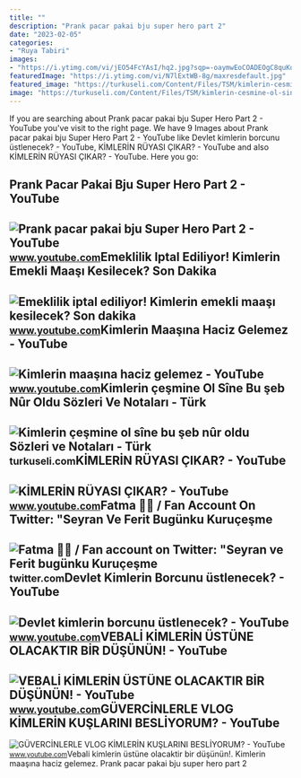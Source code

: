 ```yaml
---
title: ""
description: "Prank pacar pakai bju super hero part 2"
date: "2023-02-05"
categories:
- "Ruya Tabiri"
images:
- "https://i.ytimg.com/vi/jEO54FcYAsI/hq2.jpg?sqp=-oaymwEoCOADEOgC8quKqQMcGADwAQH4AZoEgALAB4oCDAgAEAEYciBSKEMwDw==&amp;rs=AOn4CLDAsefLKHuEoXR6c1mH1SGQGxbG7g"
featuredImage: "https://i.ytimg.com/vi/N7lExtWB-8g/maxresdefault.jpg"
featured_image: "https://turkuseli.com/Content/Files/TSM/kimlerin-cesmine-ol-sine-bu-seb-nur-oldu-nota-1.jpg"
image: "https://turkuseli.com/Content/Files/TSM/kimlerin-cesmine-ol-sine-bu-seb-nur-oldu-nota-1.jpg"
---
```


If you are searching about Prank pacar pakai bju Super Hero Part 2 - YouTube you've visit to the right page. We have 9 Images about Prank pacar pakai bju Super Hero Part 2 - YouTube like Devlet kimlerin borcunu üstlenecek? - YouTube, KİMLERİN RÜYASI ÇIKAR? - YouTube and also KİMLERİN RÜYASI ÇIKAR? - YouTube. Here you go:

Prank Pacar Pakai Bju Super Hero Part 2 - YouTube
-------------------------------------------------

 ![Prank pacar pakai bju Super Hero Part 2 - YouTube](https://i.ytimg.com/vi/jEO54FcYAsI/hq2.jpg?sqp=-oaymwEoCOADEOgC8quKqQMcGADwAQH4AZoEgALAB4oCDAgAEAEYciBSKEMwDw==&rs=AOn4CLDAsefLKHuEoXR6c1mH1SGQGxbG7g) <small>www.youtube.com</small>Emeklilik Iptal Ediliyor! Kimlerin Emekli Maaşı Kesilecek? Son Dakika
---------------------------------------------------------------------

 ![Emeklilik iptal ediliyor! Kimlerin emekli maaşı kesilecek? Son dakika](https://i.ytimg.com/vi/ZLsQ50JA6XA/maxresdefault.jpg) <small>www.youtube.com</small>Kimlerin Maaşına Haciz Gelemez - YouTube
----------------------------------------

 ![Kimlerin maaşına haciz gelemez - YouTube](https://i.ytimg.com/vi/N7lExtWB-8g/maxresdefault.jpg) <small>www.youtube.com</small>Kimlerin çeşmine Ol Sîne Bu şeb Nûr Oldu Sözleri Ve Notaları - Türk
-------------------------------------------------------------------

 ![Kimlerin çeşmine ol sîne bu şeb nûr oldu Sözleri ve Notaları - Türk](https://turkuseli.com/Content/Files/TSM/kimlerin-cesmine-ol-sine-bu-seb-nur-oldu-nota-1.jpg) <small>turkuseli.com</small>KİMLERİN RÜYASI ÇIKAR? - YouTube
--------------------------------

 ![KİMLERİN RÜYASI ÇIKAR? - YouTube](https://i.ytimg.com/vi/Q-wxx8co3Ns/maxresdefault.jpg) <small>www.youtube.com</small>Fatma 🦋💜 / Fan Account On Twitter: "Seyran Ve Ferit Bugünku Kuruçeşme
---------------------------------------------------------------------

 ![Fatma 🦋💜 / Fan account on Twitter: "Seyran ve Ferit bugünku Kuruçeşme](https://pbs.twimg.com/media/FiHTvFXWAAElW7w.jpg:large) <small>twitter.com</small>Devlet Kimlerin Borcunu üstlenecek? - YouTube
---------------------------------------------

 ![Devlet kimlerin borcunu üstlenecek? - YouTube](https://i.ytimg.com/vi/VREBmqMIcj8/maxresdefault.jpg) <small>www.youtube.com</small>VEBALİ KİMLERİN ÜSTÜNE OLACAKTIR BİR DÜŞÜNÜN! - YouTube
-------------------------------------------------------

 ![VEBALİ KİMLERİN ÜSTÜNE OLACAKTIR BİR DÜŞÜNÜN! - YouTube](https://i.ytimg.com/vi/7ZOBxdy1Ag4/maxresdefault.jpg) <small>www.youtube.com</small>GÜVERCİNLERLE VLOG KİMLERİN KUŞLARINI BESLİYORUM? - YouTube
-----------------------------------------------------------

 ![GÜVERCİNLERLE VLOG KİMLERİN KUŞLARINI BESLİYORUM? - YouTube](https://i.ytimg.com/vi/SFknbe5eiWM/maxresdefault.jpg) <small>www.youtube.com</small>Vebali̇ ki̇mleri̇n üstüne olacaktir bi̇r düşünün!. Kimlerin maaşına haciz gelemez. Prank pacar pakai bju super hero part 2
